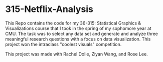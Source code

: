 # 315-Netflix-Analysis
This Repo contains the code for my 36-315: Statistical Graphics & Visualizations course that I took in the spring of my sophomore year at CMU.
The task was to select any data set and generate and analyze three meaningful research questions with a focus on data visualization.
This project won the intraclass "coolest visuals" competition.

This project was made with Rachel Dolle, Ziyan Wang, and Rose Lee.
